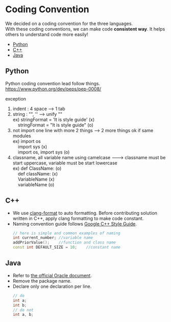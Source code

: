 # Coding Convention
We decided on a coding convention for the three languages.   
With these coding conventions, we can make code **consistent way**. It helps others to understand code more easily!
* [Python](#python)
* [C++](#c)
* [Java](#java)

## Python
Python coding convention lead follow things.   
<https://www.python.org/dev/peps/pep-0008/>

exception
1. indent : 4 space --> 1 tab
2. string : "", '' --> unify ""   
	ex) stringFormat = 'It is style guide' (x)   
	&nbsp;&nbsp;&nbsp;&nbsp;stringFormat = "It is style guide" (o)
3. not import one line with more 2 things --> 2 more things ok if same modules   
	ex) import os   
	&nbsp;&nbsp;&nbsp;&nbsp;import sys (x)   
	&nbsp;&nbsp;&nbsp;&nbsp;import os, import sys (o)
4. classname, all variable name using camelcase ---> classname must be start uppercase, variable must be start lowercase   
	ex) def ClassName: (o)   
	&nbsp;&nbsp;&nbsp;&nbsp;def className: (x)   
	&nbsp;&nbsp;&nbsp;&nbsp;VariableName (x)   
	&nbsp;&nbsp;&nbsp;&nbsp;variableName (o)   

## C++

* We use [clang-format](http://clang.llvm.org/docs/ClangFormat.html) to auto formatting. Before contributing solution written in C++, apply clang formatting to make code constant.
* Naming convention guide follows [Google C++ Style Guide](https://google.github.io/styleguide/cppguide.html#Naming).
	```c++
	// here is simple and common examples of naming
	int current_number;	//variable name
	addPriorValue();	//function and class name
	const int DEFAULT_SIZE = 10;	//constant name
	```

## Java
* Refer to [the official Oracle document](https://www.oracle.com/java/technologies/javase/codeconventions-contents.html).
* Remove the package name.
* Declare only one declaration per line.
	``` Java
	// do
	int a;
	int b;
	// do not
	int a, b;
	```
